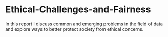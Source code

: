 # Ethical-Challenges-and-Fairness
In this report I discuss common and emerging problems in the field of data and explore ways to better protect society from ethical concerns. 
